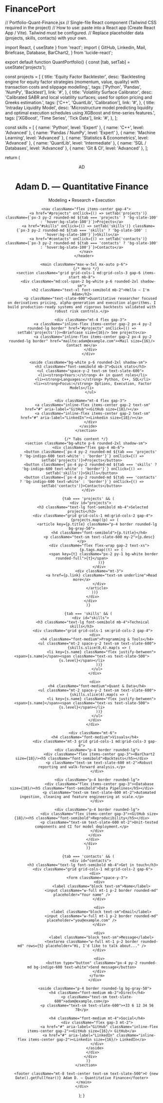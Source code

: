 # FinancePort
// Portfolio-Quant-Finance.jsx
// Single-file React component (Tailwind CSS required in the project)
// How to use: paste into a React app (Create React App / Vite). Tailwind must be configured.
// Replace placeholder data (projects, skills, contacts) with your own.

import React, { useState } from 'react';
import {
  GitHub,
  Linkedin,
  Mail,
  Briefcase,
  Database,
  BarChart2,
} from 'lucide-react';

export default function QuantPortfolio() {
  const [tab, setTab] = useState('projects');

  const projects = [
    {
      title: 'Equity Factor Backtester',
      desc: 'Backtesting engine for equity factor strategies (momentum, value, quality) with transaction costs and slippage modelling.',
      tags: ['Python', 'Pandas', 'NumPy', 'Backtest'],
      link: '#',
    },
    {
      title: 'Volatility Surface Calibrator',
      desc: 'Calibrated SABR and local volatility surfaces; used for option pricing and Greeks estimation.',
      tags: ['C++', 'QuantLib', 'Calibration'],
      link: '#',
    },
    {
      title: 'Intraday Liquidity Model',
      desc: 'Microstructure model predicting liquidity and optimal execution schedules using XGBoost and time-series features.',
      tags: ['XGBoost', 'Time Series', 'Tick Data'],
      link: '#',
    },
  ];

  const skills = [
    { name: 'Python', level: 'Expert' },
    { name: 'C++', level: 'Advanced' },
    { name: 'Pandas / NumPy', level: 'Expert' },
    { name: 'Machine Learning', level: 'Advanced' },
    { name: 'Statistics & Econometrics', level: 'Advanced' },
    { name: 'QuantLib', level: 'Intermediate' },
    { name: 'SQL / Databases', level: 'Advanced' },
    { name: 'Git & CI', level: 'Advanced' },
  ];

  return (
    <div className="min-h-screen bg-slate-50 text-slate-900">
      <header className="max-w-5xl mx-auto p-6 flex items-center justify-between">
        <div className="flex items-center gap-4">
          <div className="rounded-full bg-gradient-to-br from-indigo-600 to-cyan-400 w-14 h-14 flex items-center justify-center text-white font-bold">AD</div>
          <div>
            <h1 className="text-2xl font-semibold">Adam D. — Quantitative Finance</h1>
            <p className="text-sm text-slate-600">Modeling • Research • Execution</p>
          </div>
        </div>

        <nav className="flex items-center gap-4">
          <a href="#projects" onClick={() => setTab('projects')} className={`px-3 py-2 rounded-md ${tab === 'projects' ? 'bg-slate-100' : 'hover:bg-slate-100'}`}>Projects</a>
          <a href="#skills" onClick={() => setTab('skills')} className={`px-3 py-2 rounded-md ${tab === 'skills' ? 'bg-slate-100' : 'hover:bg-slate-100'}`}>Skills</a>
          <a href="#contacts" onClick={() => setTab('contacts')} className={`px-3 py-2 rounded-md ${tab === 'contacts' ? 'bg-slate-100' : 'hover:bg-slate-100'}`}>Contacts</a>
        </nav>
      </header>

      <main className="max-w-5xl mx-auto p-6">
        {/* Hero */}
        <section className="grid grid-cols-1 md:grid-cols-3 gap-6 items-start mb-8">
          <div className="md:col-span-2 bg-white p-6 rounded-2xl shadow-sm">
            <h2 className="text-xl font-semibold mb-2">Hello — I'm Adam</h2>
            <p className="text-slate-600">Quantitative researcher focused on derivatives pricing, alpha-generation and execution algorithms. I build production-ready systems and rigorous backtests validated with robust risk controls.</p>

            <div className="mt-4 flex gap-3">
              <a className="inline-flex items-center gap-2 px-4 py-2 rounded-lg border" href="#projects" onClick={() => setTab('projects')}><Briefcase size={16}/> See projects</a>
              <a className="inline-flex items-center gap-2 px-4 py-2 rounded-lg border" href="mailto:adam@example.com"><Mail size={16}/> Contact me</a>
            </div>
          </div>

          <aside className="bg-white p-6 rounded-2xl shadow-sm">
            <h3 className="font-semibold mb-3">Quick stats</h3>
            <ul className="space-y-2 text-sm text-slate-600">
              <li><strong>Years:</strong> 4+ in quant roles</li>
              <li><strong>Languages:</strong> Python, C++, SQL</li>
              <li><strong>Focus:</strong> Options, Execution, Factor Models</li>
            </ul>

            <div className="mt-4 flex gap-3">
              <a className="inline-flex items-center gap-2 text-sm" href="#" aria-label="GitHub"><GitHub size={18}/></a>
              <a className="inline-flex items-center gap-2 text-sm" href="#" aria-label="LinkedIn"><Linkedin size={18}/></a>
            </div>
          </aside>
        </section>

        {/* Tabs content */}
        <section className="bg-white p-6 rounded-2xl shadow-sm">
          <div className="flex gap-4 mb-6">
            <button className={`px-4 py-2 rounded-md ${tab === 'projects' ? 'bg-indigo-600 text-white' : 'border'}`} onClick={() => setTab('projects')}>Projects</button>
            <button className={`px-4 py-2 rounded-md ${tab === 'skills' ? 'bg-indigo-600 text-white' : 'border'}`} onClick={() => setTab('skills')}>Skills</button>
            <button className={`px-4 py-2 rounded-md ${tab === 'contacts' ? 'bg-indigo-600 text-white' : 'border'}`} onClick={() => setTab('contacts')}>Contacts</button>
          </div>

          {tab === 'projects' && (
            <div id="projects">
              <h3 className="text-lg font-semibold mb-4">Selected projects</h3>
              <div className="grid grid-cols-1 md:grid-cols-2 gap-4">
                {projects.map((p) => (
                  <article key={p.title} className="p-4 border rounded-lg bg-gray-50">
                    <h4 className="font-semibold">{p.title}</h4>
                    <p className="text-sm text-slate-600 my-2">{p.desc}</p>
                    <div className="flex flex-wrap gap-2 text-xs">
                      {p.tags.map((t) => (
                        <span key={t} className="px-2 py-1 bg-white border rounded-full">{t}</span>
                      ))}
                    </div>
                    <div className="mt-3">
                      <a href={p.link} className="text-sm underline">Read more</a>
                    </div>
                  </article>
                ))}
              </div>
            </div>
          )}

          {tab === 'skills' && (
            <div id="skills">
              <h3 className="text-lg font-semibold mb-4">Technical skills</h3>
              <div className="grid grid-cols-1 sm:grid-cols-2 gap-4">
                <div>
                  <h4 className="font-medium">Programming & Tools</h4>
                  <ul className="mt-2 space-y-2 text-sm text-slate-600">
                    {skills.slice(0,4).map(s => (
                      <li key={s.name} className="flex justify-between"><span>{s.name}</span><span className="text-xs text-slate-500">{s.level}</span></li>
                    ))}
                  </ul>
                </div>

                <div>
                  <h4 className="font-medium">Quant & Data</h4>
                  <ul className="mt-2 space-y-2 text-sm text-slate-600">
                    {skills.slice(4).map(s => (
                      <li key={s.name} className="flex justify-between"><span>{s.name}</span><span className="text-xs text-slate-500">{s.level}</span></li>
                    ))}
                  </ul>
                </div>
              </div>

              <div className="mt-6">
                <h4 className="font-medium">Visuals</h4>
                <div className="mt-3 grid grid-cols-1 md:grid-cols-3 gap-4">
                  <div className="p-4 border rounded-lg">
                    <div className="flex items-center gap-3"><BarChart2 size={18}/><h5 className="font-semibold">Backtests</h5></div>
                    <p className="text-sm text-slate-600 mt-2">Robust reporting and walk-forward analysis.</p>
                  </div>

                  <div className="p-4 border rounded-lg">
                    <div className="flex items-center gap-3"><Database size={18}/><h5 className="font-semibold">Data Pipelines</h5></div>
                    <p className="text-sm text-slate-600 mt-2">Automated ingestion, cleaning and feature engineering at scale.</p>
                  </div>

                  <div className="p-4 border rounded-lg">
                    <div className="flex items-center gap-3"><GitHub size={18}/><h5 className="font-semibold">Reproducibility</h5></div>
                    <p className="text-sm text-slate-600 mt-2">Unit-tested components and CI for model deployment.</p>
                  </div>
                </div>
              </div>
            </div>
          )}

          {tab === 'contacts' && (
            <div id="contacts">
              <h3 className="text-lg font-semibold mb-4">Get in touch</h3>
              <div className="grid grid-cols-1 md:grid-cols-2 gap-6">
                <div>
                  <form className="space-y-3">
                    <div>
                      <label className="block text-sm">Name</label>
                      <input className="w-full mt-1 p-2 border rounded-md" placeholder="Your name" />
                    </div>

                    <div>
                      <label className="block text-sm">Email</label>
                      <input className="w-full mt-1 p-2 border rounded-md" placeholder="you@example.com" />
                    </div>

                    <div>
                      <label className="block text-sm">Message</label>
                      <textarea className="w-full mt-1 p-2 border rounded-md" rows={5} placeholder="Hi, I'd like to talk about..." />
                    </div>

                    <div>
                      <button type="button" className="px-4 py-2 rounded-md bg-indigo-600 text-white">Send message</button>
                    </div>
                  </form>
                </div>

                <aside className="p-4 border rounded-lg bg-gray-50">
                  <h4 className="font-medium mb-2">Direct</h4>
                  <p className="text-sm text-slate-600">adam@example.com</p>
                  <p className="text-sm text-slate-600">+33 6 12 34 56 78</p>

                  <h4 className="font-medium mt-4">Social</h4>
                  <div className="flex gap-3 mt-2">
                    <a href="#" aria-label="GitHub" className="inline-flex items-center gap-2"><GitHub size={16}/> GitHub</a>
                    <a href="#" aria-label="LinkedIn" className="inline-flex items-center gap-2"><Linkedin size={16}/> LinkedIn</a>
                  </div>
                </aside>
              </div>
            </div>
          )}
        </section>

        <footer className="mt-8 text-center text-sm text-slate-500">© {new Date().getFullYear()} Adam D. — Quantitative Finance</footer>
      </main>
    </div>
  );
}
